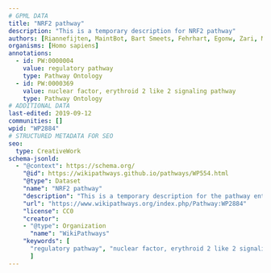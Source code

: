 ```yaml
---
# GPML DATA
title: "NRF2 pathway"
description: "This is a temporary description for NRF2 pathway"
authors: [Riannefijten, MaintBot, Bart Smeets, Fehrhart, Egonw, Zari, Mkutmon, Elisa, AlexanderPico, L Dupuis, Susan, Khanspers]
organisms: [Homo sapiens]
annotations:
  - id: PW:0000004
    value: regulatory pathway
    type: Pathway Ontology
  - id: PW:0000369
    value: nuclear factor, erythroid 2 like 2 signaling pathway
    type: Pathway Ontology
# ADDITIONAL DATA
last-edited: 2019-09-12
communities: []
wpid: "WP2884"
# STRUCTURED METADATA FOR SEO
seo:
  type: CreativeWork
schema-jsonld:
  - "@context": https://schema.org/
    "@id": https://wikipathways.github.io/pathways/WP554.html
    "@type": Dataset
    "name": "NRF2 pathway"
    "description": "This is a temporary description for the pathway entitled: NRF2 pathway"
    "url": "https://www.wikipathways.org/index.php/Pathway:WP2884"
    "license": CC0
    "creator":
    - "@type": Organization
      "name": "WikiPathways"
    "keywords": [
      "regulatory pathway", "nuclear factor, erythroid 2 like 2 signaling pathway",
      ]
---
```

